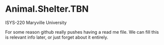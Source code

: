 # Animal.Shelter.TBN
ISYS-220 Maryville University

For some reason github really pushes having a read me file. We can fill this is relevant info later, or just forget about it entirely.
